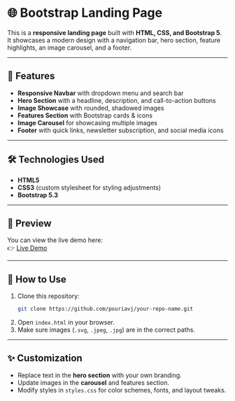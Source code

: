 # 🌐 Bootstrap Landing Page

This is a **responsive landing page** built with **HTML, CSS, and Bootstrap 5**.  
It showcases a modern design with a navigation bar, hero section, feature highlights, an image carousel, and a footer.

---

## 🚀 Features
- **Responsive Navbar** with dropdown menu and search bar  
- **Hero Section** with a headline, description, and call-to-action buttons  
- **Image Showcase** with rounded, shadowed images  
- **Features Section** with Bootstrap cards & icons  
- **Image Carousel** for showcasing multiple images  
- **Footer** with quick links, newsletter subscription, and social media icons  

---

## 🛠️ Technologies Used
- **HTML5**  
- **CSS3** (custom stylesheet for styling adjustments)  
- **Bootstrap 5.3**  

---

## 📸 Preview
You can view the live demo here:  
👉 [Live Demo](https://pouriavj.github.io/your-repo-name/)

---

## 📂 How to Use
1. Clone this repository:  
   ```bash
   git clone https://github.com/pouriavj/your-repo-name.git
   ```
2. Open `index.html` in your browser.  
3. Make sure images (`.svg`, `.jpeg`, `.jpg`) are in the correct paths.  

---

## ✨ Customization
- Replace text in the **hero section** with your own branding.  
- Update images in the **carousel** and features section.  
- Modify styles in `styles.css` for color schemes, fonts, and layout tweaks.  
